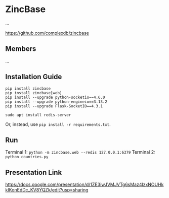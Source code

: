 # ZincBase

...

https://github.com/complexdb/zincbase


## Members

...

## Installation Guide

```
pip install zincbase
pip install zincbase[web]
pip install --upgrade python-socketio==4.6.0
pip install --upgrade python-engineio==3.13.2
pip install --upgrade Flask-SocketIO==4.3.1

sudo apt install redis-server
```

Or, instead, use ```pip install -r requirements.txt```.

## Run

Terminal 1: ```python -m zincbase.web --redis 127.0.0.1:6379```
Terminal 2: ```python countries.py```

## Presentation Link

https://docs.google.com/presentation/d/1ZE3iwJVMJVTg6sMaz4lzxNOUHkkIKonEdDc_KV8YQZk/edit?usp=sharing
